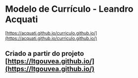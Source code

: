 # Modelo de Currículo - Leandro Acquati

[https://acquati.github.io/curriculo.github.io/](https://acquati.github.io/curriculo.github.io/)

## Criado a partir do projeto [https://ltgouvea.github.io/](https://ltgouvea.github.io/)

<!-- ![alt text](https://github.com/Acquati/curriculo.github.io/blob/master/images/XXXXX.png) -->
